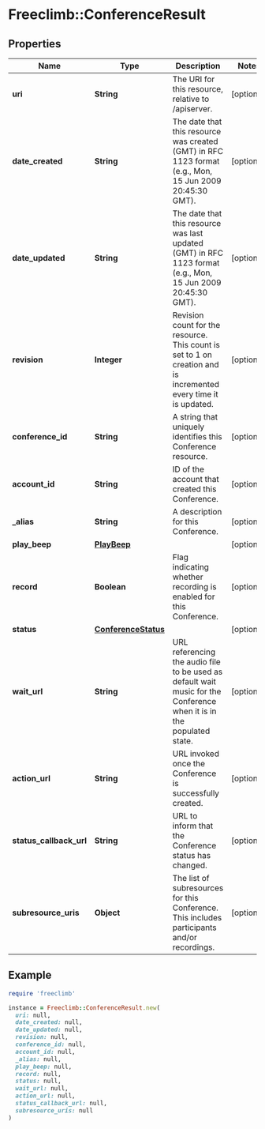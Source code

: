 # Freeclimb::ConferenceResult

## Properties

| Name | Type | Description | Notes |
| ---- | ---- | ----------- | ----- |
| **uri** | **String** | The URI for this resource, relative to /apiserver. | [optional] |
| **date_created** | **String** | The date that this resource was created (GMT) in RFC 1123 format (e.g., Mon, 15 Jun 2009 20:45:30 GMT). | [optional] |
| **date_updated** | **String** | The date that this resource was last updated (GMT) in RFC 1123 format (e.g., Mon, 15 Jun 2009 20:45:30 GMT). | [optional] |
| **revision** | **Integer** | Revision count for the resource. This count is set to 1 on creation and is incremented every time it is updated. | [optional] |
| **conference_id** | **String** | A string that uniquely identifies this Conference resource. | [optional] |
| **account_id** | **String** | ID of the account that created this Conference. | [optional] |
| **_alias** | **String** | A description for this Conference. | [optional] |
| **play_beep** | [**PlayBeep**](PlayBeep.md) |  | [optional] |
| **record** | **Boolean** | Flag indicating whether recording is enabled for this Conference. | [optional] |
| **status** | [**ConferenceStatus**](ConferenceStatus.md) |  | [optional] |
| **wait_url** | **String** | URL referencing the audio file to be used as default wait music for the Conference when it is in the populated state. | [optional] |
| **action_url** | **String** | URL invoked once the Conference is successfully created. | [optional] |
| **status_callback_url** | **String** | URL to inform that the Conference status has changed. | [optional] |
| **subresource_uris** | **Object** | The list of subresources for this Conference. This includes participants and/or recordings. | [optional] |

## Example

```ruby
require 'freeclimb'

instance = Freeclimb::ConferenceResult.new(
  uri: null,
  date_created: null,
  date_updated: null,
  revision: null,
  conference_id: null,
  account_id: null,
  _alias: null,
  play_beep: null,
  record: null,
  status: null,
  wait_url: null,
  action_url: null,
  status_callback_url: null,
  subresource_uris: null
)
```

